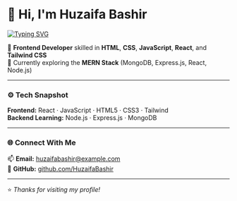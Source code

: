 # 👋 Hi, I'm Huzaifa Bashir  

[![Typing SVG](https://readme-typing-svg.herokuapp.com?font=Fira+Code&size=24&pause=1000&color=00C7FF&width=600&lines=Frontend+Developer;MERN+Stack+Learner;Passionate+about+Clean+Code;Building+Beautiful+Web+Experiences)](https://git.io/typing-svg)

🚀 **Frontend Developer** skilled in **HTML**, **CSS**, **JavaScript**, **React**, and **Tailwind CSS**  
🌱 Currently exploring the **MERN Stack** (MongoDB, Express.js, React, Node.js)  

---

### ⚙️ Tech Snapshot
**Frontend:** React · JavaScript · HTML5 · CSS3 · Tailwind  
**Backend Learning:** Node.js · Express.js · MongoDB  

---

### 🌐 Connect With Me
📫 **Email:** [huzaifabashir@example.com](mailto:huzaifabashir@example.com)  
🐙 **GitHub:** [github.com/HuzaifaBashir](https://github.com/HuzaifaBashir)  

---

⭐ *Thanks for visiting my profile!*
